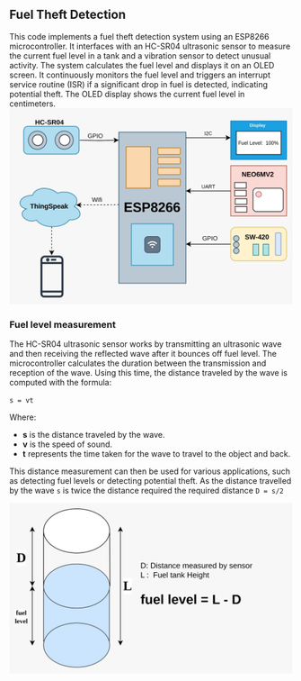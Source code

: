 ## Fuel Theft Detection
This code implements a fuel theft detection system using an ESP8266 microcontroller. It interfaces with an HC-SR04 ultrasonic sensor to measure the current fuel level in a tank and a vibration sensor to detect unusual activity. The system calculates the fuel level and displays it on an OLED screen. It continuously monitors the fuel level and triggers an interrupt service routine (ISR) if a significant drop in fuel is detected, indicating potential theft. The OLED display shows the current fuel level in centimeters.
![Prototype](./images/FTD.jpeg)

### Fuel level measurement
The HC-SR04 ultrasonic sensor works by transmitting an ultrasonic wave and then receiving the reflected wave after it bounces off fuel level. The microcontroller calculates the duration between the transmission and reception of the wave. Using this time, the distance traveled by the wave is computed with the formula:

`s = vt`

Where:

- **s** is the distance traveled by the wave.
- **v** is the speed of sound.
- **t** represents the time taken for the wave to travel to the object and back.

This distance measurement can then be used for various applications, such as detecting fuel levels or detecting potential theft. As the distance travelled by the wave `s` is twice the distance required the required distance `D = s/2`

![Prototype](./images/Fuellevel.jpeg)
